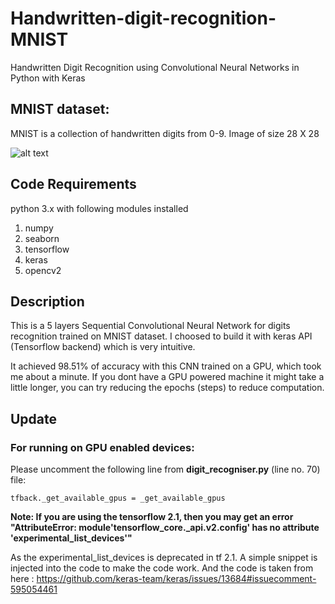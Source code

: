 # Handwritten-digit-recognition-MNIST
Handwritten Digit Recognition using Convolutional Neural Networks in Python with Keras

## MNIST dataset:

MNIST is a collection of handwritten digits from 0-9.
Image of size 28 X 28

![alt text](https://github.com/shubham99bisht/Handwritten-digit-recognition-MNIST/blob/master/src/mnist-sample.png "MNIST")

## Code Requirements
python 3.x with following modules installed

1. numpy
2. seaborn
3. tensorflow
4. keras
5. opencv2

## Description
This is a 5 layers Sequential Convolutional Neural Network for digits recognition trained on MNIST dataset. I choosed to build it with keras API (Tensorflow backend) which is very intuitive.

It achieved 98.51% of accuracy with this CNN trained on a GPU, which took me about a minute. If you dont have a GPU powered machine it might take a little longer, you can try reducing the epochs (steps) to reduce computation.

## Update

### For running on GPU enabled devices:

Please uncomment the following line from **digit_recogniser.py** (line no. 70) file:
```
tfback._get_available_gpus = _get_available_gpus
```

**Note: If you are using the tensorflow 2.1, then you may get an error "AttributeError: module'tensorflow_core._api.v2.config' has no attribute 'experimental_list_devices'"**

As the experimental_list_devices is deprecated in tf 2.1. A simple snippet is injected into the code to make the code work.
And the code is taken from here : https://github.com/keras-team/keras/issues/13684#issuecomment-595054461
